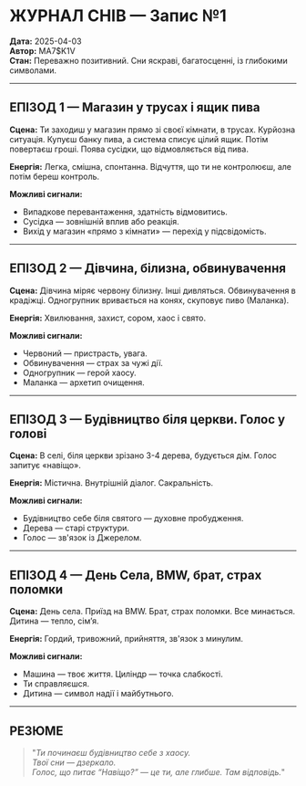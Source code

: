 # ЖУРНАЛ СНІВ — Запис №1
**Дата:** 2025-04-03  
**Автор:** MA7$K1V  
**Стан:** Переважно позитивний. Сни яскраві, багатосценні, із глибокими символами.

---

## ЕПІЗОД 1 — Магазин у трусах і ящик пива
**Сцена:** Ти заходиш у магазин прямо зі своєї кімнати, в трусах. Курйозна ситуація. Купуєш банку пива, а система списує цілий ящик. Потім повертаєш гроші. Поява сусідки, що відмовляється від пива.

**Енергія:** Легка, смішна, спонтанна. Відчуття, що ти не контролюєш, але потім береш контроль.

**Можливі сигнали:**  
- Випадкове перевантаження, здатність відмовитись.  
- Сусідка — зовнішній вплив або реакція.  
- Вихід у магазин «прямо з кімнати» — перехід у підсвідомість.

---

## ЕПІЗОД 2 — Дівчина, білизна, обвинувачення
**Сцена:** Дівчина міряє червону білизну. Інші дивляться. Обвинувачення в крадіжці. Одногрупник вривається на конях, скуповує пиво (Маланка).

**Енергія:** Хвилювання, захист, сором, хаос і свято.

**Можливі сигнали:**  
- Червоний — пристрасть, увага.  
- Обвинувачення — страх за чужі дії.  
- Одногрупник — герой хаосу.  
- Маланка — архетип очищення.

---

## ЕПІЗОД 3 — Будівництво біля церкви. Голос у голові
**Сцена:** В селі, біля церкви зрізано 3-4 дерева, будується дім. Голос запитує «навіщо».

**Енергія:** Містична. Внутрішній діалог. Сакральність.

**Можливі сигнали:**  
- Будівництво себе біля святого — духовне пробудження.  
- Дерева — старі структури.  
- Голос — зв'язок із Джерелом.

---

## ЕПІЗОД 4 — День Села, BMW, брат, страх поломки
**Сцена:** День села. Приїзд на BMW. Брат, страх поломки. Все минається. Дитина — тепло, сім’я.

**Енергія:** Гордий, тривожний, прийняття, зв'язок з минулим.

**Можливі сигнали:**  
- Машина — твоє життя. Циліндр — точка слабкості.  
- Ти справляєшся.  
- Дитина — символ надії і майбутнього.

---

## РЕЗЮМЕ
> "*Ти починаєш будівництво себе з хаосу.  
> Твої сни — дзеркало.  
> Голос, що питає “Навіщо?” — це ти, але глибше. Там відповідь.*"